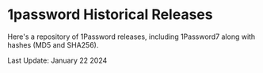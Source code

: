 # 1password Historical Releases 

Here's a repository of 1Password releases, including 1Password7 along with hashes (MD5 and SHA256).

Last Update: January 22 2024

